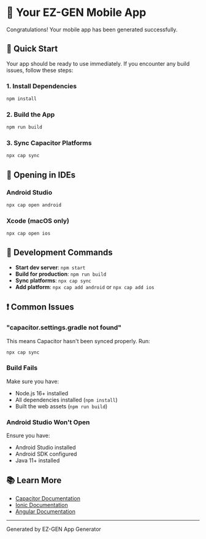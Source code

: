 # 📱 Your EZ-GEN Mobile App

Congratulations! Your mobile app has been generated successfully.

## 🚀 Quick Start

Your app should be ready to use immediately. If you encounter any build issues, follow these steps:

### 1. Install Dependencies
```bash
npm install
```

### 2. Build the App
```bash
npm run build
```

### 3. Sync Capacitor Platforms
```bash
npx cap sync
```

## 📱 Opening in IDEs

### Android Studio
```bash
npx cap open android
```

### Xcode (macOS only)
```bash
npx cap open ios
```

## 🔧 Development Commands

- **Start dev server**: `npm start`
- **Build for production**: `npm run build`
- **Sync platforms**: `npx cap sync`
- **Add platform**: `npx cap add android` or `npx cap add ios`

## ❗ Common Issues

### "capacitor.settings.gradle not found"
This means Capacitor hasn't been synced properly. Run:
```bash
npx cap sync
```

### Build Fails
Make sure you have:
- Node.js 16+ installed
- All dependencies installed (`npm install`)
- Built the web assets (`npm run build`)

### Android Studio Won't Open
Ensure you have:
- Android Studio installed
- Android SDK configured
- Java 11+ installed

## 📚 Learn More

- [Capacitor Documentation](https://capacitorjs.com/docs)
- [Ionic Documentation](https://ionicframework.com/docs)
- [Angular Documentation](https://angular.dev)

---

Generated by EZ-GEN App Generator
